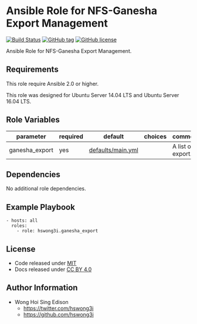 Ansible Role for NFS-Ganesha Export Management
======================================

[![Build Status](https://travis-ci.org/pantarei/ansible-role-ganesha-export.svg?branch=master)](https://travis-ci.org/pantarei/ansible-role-ganesha-export)
[![GitHub tag](https://img.shields.io/github/tag/pantarei/ansible-role-ganesha-export.svg)](https://github.com/pantarei/ansible-role-ganesha-export)
[![GitHub license](https://img.shields.io/github/license/pantarei/ansible-role-ganesha-export.svg)](https://github.com/pantarei/ansible-role-ganesha-export/blob/master/LICENSE)

Ansible Role for NFS-Ganesha Export Management.

Requirements
------------

This role require Ansible 2.0 or higher.

This role was designed for Ubuntu Server 14.04 LTS and Ubuntu Server 16.04 LTS.

Role Variables
--------------

<table>
<colgroup>
<col width="20%" />
<col width="20%" />
<col width="20%" />
<col width="20%" />
<col width="20%" />
</colgroup>
<thead>
<tr class="header">
<th>parameter</th>
<th>required</th>
<th>default</th>
<th>choices</th>
<th>comments</th>
</tr>
</thead>
<tbody>
<tr class="odd">
<td>ganesha_export</td>
<td>yes</td>
<td><a href="https://github.com/pantarei/ansible-role-ganesha-export/blob/master/defaults/main.yml">defaults/main.yml</a></td>
<td></td>
<td>A list of export.</td>
</tr>
</tbody>
</table>

Dependencies
------------

No additional role dependencies.

Example Playbook
----------------

    - hosts: all
      roles:
        - role: hswong3i.ganesha_export

License
-------

-   Code released under [MIT](https://github.com/pantarei/ansible-role-ganesha-export/blob/master/LICENSE)
-   Docs released under [CC BY 4.0](http://creativecommons.org/licenses/by/4.0/)

Author Information
------------------

-   Wong Hoi Sing Edison
    -   <a href="https://twitter.com/hswong3i" class="uri" class="uri">https://twitter.com/hswong3i</a>
    -   <a href="https://github.com/hswong3i" class="uri" class="uri">https://github.com/hswong3i</a>


